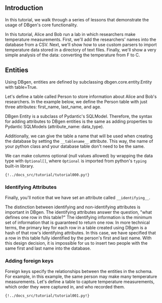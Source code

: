 ## Introduction


In this tutorial, we walk through a series of lessons that demonstrate the usage of DBgen's core functionality.

In this tutorial, Alice and Bob run a lab in which researchers make temperature measurements. First, we'll add the researchers' names into the database from a CSV. Next, we'll show how to use custom parsers to import temperature data stored in a directory of text files. Finally, we'll show a very simple analysis of the data: converting the temperature from F to C.

## Entities

Using DBgen, entities are defined by subclassing dbgen.core.entity.Entity with
table=True.

Let's define a table called Person to store information about Alice and Bob's
researchers. In the example below, we define the Person table with just three
attributes: first_name, last_name, and age.


DBgen Entity is a subclass of Pydantic's SQLModel. Therefore, the syntax for adding
attributes to DBgen entities is the same as adding properties to Pydantic
SQLModels (attribute_name: data_type).

Additionally, we can give the table a name that will be used when creating the
database by setting the `__tablename__` attribute. This way, the name of your
python class and your database table don't need to be the same.

We can make columns optional (null values allowed) by wrapping the data type
with `Optional[]`, where `Optional` is imported from python's `typing` built-in
library.

```python3 
{!../docs_src/tutorial/tutorial000.py!}
```


### Identifying Attributes
Finally, you'll notice that we have set an attribute called `__identifying__`.

The distinction between identifying and non-identifying attributes is important
in DBgen. The identifying attributes answer the question, "what defines one row
in this table?" The identifying information is the minimum set of information
that is guaranteed to return one row. In more technical terms, the primary key
for each row in a table created using DBgen is a hash of that row's identifying
attributes. In this case, we have specified that a row in this table fully identified by the person's first and last name. With this design decision, it is impossible for us to insert two people with the same first and last name into the database. 


### Adding foreign keys

Foreign keys specify the relationships between the entities in the schema. For
example, in this example, the same person may make many temperature
measurements. Let's define a table to capture temperature measurements, which
order they were captured in, and who recorded them.

```python3
{!../docs_src/tutorial/tutorial001.py!}
```

